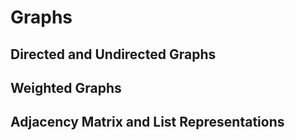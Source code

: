 # Graphs
## Directed and Undirected Graphs
## Weighted Graphs
## Adjacency Matrix and List Representations

